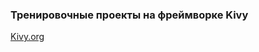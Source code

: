 ### Тренировочные проекты на фреймворке Kivy
[Kivy.org](https://kivy.org/ "Официальный сайт фремворка Kivy")
